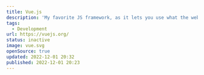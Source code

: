 ```yaml
---
title: Vue.js
description: 'My favorite JS framework, as it lets you use what the web was made with: HTML and CSS! And Single File Components are just awesome.'
tags:
  - Development
url: https://vuejs.org/
status: inactive
image: vue.svg
openSource: true
updated: 2022-12-01 20:32
published: 2022-12-01 20:23
---
```

